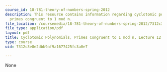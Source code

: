 ```yaml
---
course_id: 18-781-theory-of-numbers-spring-2012
description: This resource contains information regarding cyclotomic polynomials,
  primes congruent to 1 mod n.
file_location: /coursemedia/18-781-theory-of-numbers-spring-2012/7312c3e8e2dbb9af9a1677425fc3a0e7_MIT18_781S12_lec12.pdf
file_type: application/pdf
layout: pdf
title: Cyclotomic Polynomials, Primes Congruent to 1 mod n, Lecture 12 Notes
type: course
uid: 7312c3e8e2dbb9af9a1677425fc3a0e7

---
```

None